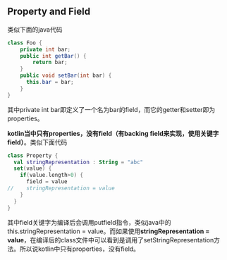 ## Property and Field

类似下面的java代码

```java
class Foo {
	private int bar;
	public int getBar() {
    	return bar;
	}
	public void setBar(int bar) {
      this.bar = bar;
	}
}
```

其中private int bar即定义了一个名为bar的field，而它的getter和setter即为properties。

**kotlin当中只有properties，没有field（有backing field来实现，使用关键字field）**。类似下面代码

```kotlin
class Property {
  val stringRepresentation : String = "abc"
  set(value) {
    if(value.length>0) {
      field = value
//    stringRepresentation = value  
    }
  }
}
```

其中field关键字为编译后会调用putfield指令，类似java中的this.stringRepresentation = value。而如果使用**stringRepresentation = value**，在编译后的class文件中可以看到是调用了setStringRepresentation方法。所以说kotlin中只有properties，没有field。